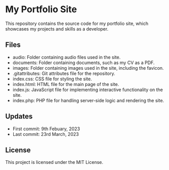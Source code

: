 <h1>My Portfolio Site</h1>
  <p>This repository contains the source code for my portfolio site, which showcases my projects and skills as a developer.</p>
  <h2>Files</h2>
  <ul>
    <li>audio: Folder containing audio files used in the site.</li>
    <li>documents: Folder containing documents, such as my CV as a PDF.</li>
    <li>images: Folder containing images used in the site, including the favicon.</li>
    <li>.gitattributes: Git attributes file for the repository.</li>
    <li>index.css: CSS file for styling the site.</li>
    <li>index.html: HTML file for the main page of the site.</li>
    <li>index.js: JavaScript file for implementing interactive functionality on the site.</li>
    <li>index.php: PHP file for handling server-side logic and rendering the site.</li>
  </ul>
  <h2>Updates</h2>
  <ul>
    <li>First commit: 9th Febuary, 2023</li>
    <li>Last commit: 23rd March, 2023</li>
  </ul>
  <h2>License</h2>
  <p>This project is licensed under the MIT License.</p>
